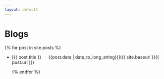 ```yaml
---
layout: default
---
```


# Blogs


  {% for post in site.posts %}

* [{{ post.title }}&nbsp; &nbsp; &nbsp; {{post.date | date_to_long_string}}]({{ site.baseurl }}{{ post.url }})
 
  {% endfor %}


